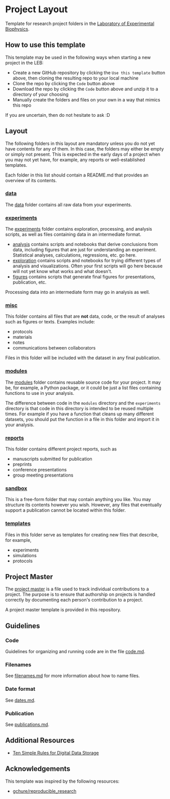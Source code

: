 # Project Layout

Template for research project folders in the [Laboratory of Experimental Biophysics](https://www.epfl.ch/labs/leb/).

## How to use this template

This template may be used in the following ways when starting a new project in the LEB:

- Create a new GitHub repository by clicking the `Use this template` button above, then cloning the resulting repo to your local machine
- Clone the repo by clicking the `Code` button above
- Download the repo by clicking the `Code` button above and unzip it to a directory of your choosing
- Manually create the folders and files on your own in a way that mimics this repo

If you are uncertain, then do not hesitate to ask :D

## Layout

The following folders in this layout are mandatory unless you do not yet have contents for any of them. In this case, the folders may either be empty or simply not present. This is expected in the early days of a project when you may not yet have, for example, any reports or well-established templates.

Each folder in this list should contain a README.md that provides an overview of its contents.

### [data](data)

The [data](data) folder contains all raw data from your experiments.

### [experiments](experiments)

The [experiments](experiments) folder contains exploration, processing, and analysis scripts, as well as files containing data in an intermediate format.

- [analysis](experiments/analysis) contains scripts and notebooks that derive conclusions from data, including figures that are just for understanding an experiment. Statistical analyses, calculations, regressions, etc. go here.
- [exploration](experiments/exploration) contains scripts and notebooks for trying different types of analysis and visualizations. Often your first scripts will go here because will not yet know what works and what doesn't.
- [figures](experiments/figures) contains scripts that generate final figures for presentations, publication, etc.

Processing data into an intermediate form may go in analysis as well.

### [misc](misc)

This folder contains all files that are **not** data, code, or the result of analyses such as figures or texts. Examples include:

- protocols
- materials
- notes
- communications between collaborators

Files in this folder will be included with the dataset in any final publication.

### [modules](modules)

The [modules](modules) folder contains reusable source code for your project. It may be, for example, a Python package, or it could be just a list files containing functions to use in your analysis.

The difference between code in the `modules` directory and the `experiments` directory is that code in this directory is intended to be reused multiple times. For example if you have a function that cleans up many different datasets, you should put the function in a file in this folder and import it in your analysis.

### [reports](reports)

This folder contains different project reports, such as

- manuscripts submitted for publication
- preprints
- conference presentations
- group meeting presentations

### [sandbox](sandbox)

This is a free-form folder that may contain anything you like. You may structure its contents however you wish. However, any files that eventually support a publication cannot be located within this folder.

### [templates](templates)

Files in this folder serve as templates for creating new files that describe, for example,

- experiments
- simulations
- protocols

## Project Master

The [project master](project_master.xlsx) is a file used to track individual contributions to a project. The purpose is to ensure that authorship on projects is handled correctly by documenting each person's contribution to a project.

A project master template is provided in this repository.

## Guidelines

### Code

Guidelines for organizing and running code are in the file [code.md](code.md).

### Filenames

See [filenames.md](filenames.md) for more information about how to name files.

### Date format

See [dates.md](dates.md).

### Publication

See [publications.md](publications.md).

## Additional Resources

- [Ten Simple Rules for Digital Data Storage](https://journals.plos.org/ploscompbiol/article?id=10.1371/journal.pcbi.1005097)

## Acknowledgements

This template was inspired by the following resources:

- [gchure/reproducible_research](https://github.com/gchure/reproducible_research)
